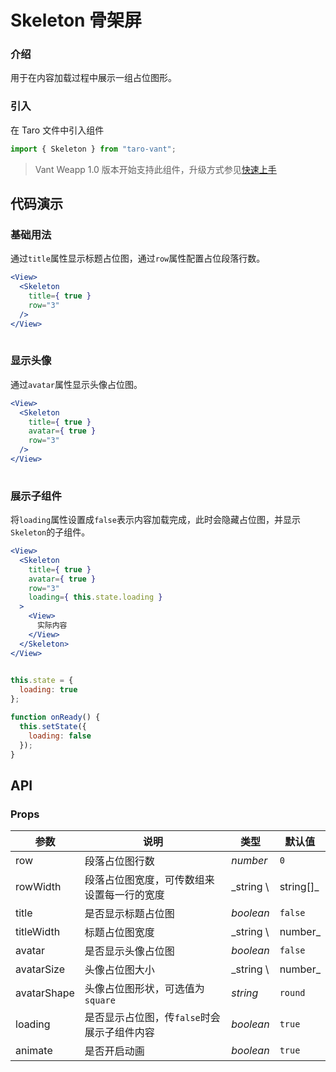 # Skeleton 骨架屏

### 介绍

用于在内容加载过程中展示一组占位图形。

### 引入

在 Taro 文件中引入组件

```js
import { Skeleton } from "taro-vant"; 
```

> Vant Weapp 1.0 版本开始支持此组件，升级方式参见[快速上手](#/quickstart)

## 代码演示

### 基础用法

通过`title`属性显示标题占位图，通过`row`属性配置占位段落行数。

```jsx
<View>
  <Skeleton
    title={ true }
    row="3"
  />
</View>
 
```

### 显示头像

通过`avatar`属性显示头像占位图。

```jsx
<View>
  <Skeleton
    title={ true }
    avatar={ true }
    row="3"
  />
</View>
 
```

### 展示子组件

将`loading`属性设置成`false`表示内容加载完成，此时会隐藏占位图，并显示`Skeleton`的子组件。

```jsx
<View>
  <Skeleton
    title={ true }
    avatar={ true }
    row="3"
    loading={ this.state.loading }
  >
    <View>
      实际内容
    </View>
  </Skeleton>
</View>
 
```

```js
this.state = {
  loading: true
};

function onReady() {
  this.setState({
    loading: false
  });
} 
```

## API

### Props

| 参数          | 说明                        | 类型        | 默认值       |
|-------------|---------------------------|-----------|-----------|
| row         | 段落占位图行数                   | _number_  | `0`       |
| rowWidth    | 段落占位图宽度，可传数组来设置每一行的宽度     | _string \ | string[]_ | `100%` |
| title       | 是否显示标题占位图                 | _boolean_ | `false`   |
| titleWidth  | 标题占位图宽度                   | _string \ | number_   | `40%` |
| avatar      | 是否显示头像占位图                 | _boolean_ | `false`   |
| avatarSize  | 头像占位图大小                   | _string \ | number_   | `32px` |
| avatarShape | 头像占位图形状，可选值为`square`      | _string_  | `round`   |
| loading     | 是否显示占位图，传`false`时会展示子组件内容 | _boolean_ | `true`    |
| animate     | 是否开启动画                    | _boolean_ | `true`    |
